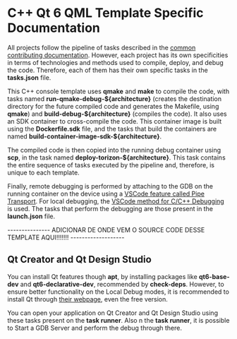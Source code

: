 # C++ Qt 6 QML Template Specific Documentation

All projects follow the pipeline of tasks described in the [common contributing documentation](https://github.com/toradex/vscode-torizon-templates/blob/bookworm/CONTRIBUTING.md#contributing-templates). However, each project has its own specificities in terms of technologies and methods used to compile, deploy, and debug the code. Therefore, each of them has their own specific tasks in the **tasks.json** file.

This C++ console template uses **qmake** and **make** to compile the code, with tasks named **run-qmake-debug-\${architecture}** (creates the destination directory for the future compiled code and generates the Makefile, using **qmake**) and **build-debug-\${architecture}** (compiles the code). It also uses an SDK container to cross-compile the code. This container image is built using the **Dockerfile.sdk** file, and the tasks that build the containers are named **build-container-image-sdk-\${architecture}**.

The compiled code is then copied into the running debug container using **scp**, in the task named **deploy-torizon-\${architecture}**. This task contains the entire sequence of tasks executed by the pipeline and, therefore, is unique to each template.

Finally, remote debugging is performed by attaching to the GDB on the running container on the device using a [VSCode feature called Pipe Transport](https://code.visualstudio.com/docs/cpp/pipe-transport). For local debugging, the [VSCode method for C/C++ Debugging](https://code.visualstudio.com/docs/cpp/launch-json-reference) is used. The tasks that perform the debugging are those present in the **launch.json** file.

--------------- ADICIONAR DE ONDE VEM O SOURCE CODE DESSE TEMPLATE AQUI!!!!!!! -------------------

## Qt Creator and Qt Design Studio

You can install Qt features though **apt**, by installing packages like **qt6-base-dev** and **qt6-declarative-dev**, recommended by **check-deps**. However, to ensure better functionality on the Local Debug modes, it is recommended to install Qt through [their webpage](https://www.qt.io/download), even the free version.

You can open your application on Qt Creator and Qt Design Studio using these tasks present on the **task runner**. Also n the **task runner**, it is possible to Start a GDB Server and perform the debug through there.
